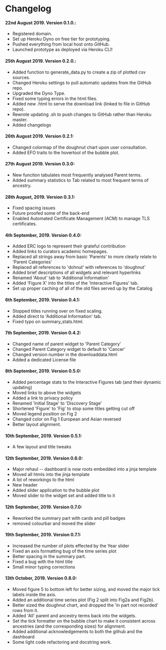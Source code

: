 # Changelog

#### 22nd August 2019. Version 0.1.0.:
* Registered domain.
* Set up Heroku Dyno on free tier for prototyping.
* Pushed everything from local host onto GitHub.
* Launched prototype as deployed via Heroku CLI!

#### 25th August 2019. Version 0.2.0.:
* Added function to generate_data.py to create a zip of plotted csv sources.
* Changed Heroku settings to pull automatic updates from the GitHub repo.
* Upgraded the Dyno Type.
* Fixed some typing errors in the html files.
* Added new .html to serve the download link (linked to file in GitHub repo).
* Rewrote updating .sh to push changes to GitHub rather than Heroku master.
* Added changelogs

#### 26th August 2019. Version 0.2.1:
* Changed colormap of the doughnut chart upon user consultation.
* Added EFO traits to the hovertool of the bubble plot.

#### 27th August 2019. Version 0.3.0:
* New function tabulates most frequently analysed Parent terms.
* Added summary statistics to Tab related to most frequent terms of ancestry.

#### 28th August, 2019. Version 0.3.1:
* Fixed spacing issues
* Future proofed some of the back-end
* Enabled Automated Certificate Management (ACM) to manage TLS certificates.

#### 4th September, 2019. Version 0.4.0:
* Added ERC logo to represent their grateful contribution
* Added links to curators academic homepages.
* Replaced all strings away from basic 'Parents' to more clearly relate to 'Parent Categories'
* Replaced all references to 'dohnut' with references to 'doughnut'
* Added brief descriptions of all widgets and relevant hyperlinks
* Renamed 'About' tab to 'Additional Information'
* Added 'Figure X' into the titles of the 'Interactive Figures' tab.
* Set up proper caching of all of the old files served up by the Catalog

#### 6th September, 2019. Version 0.4.1:
* Stopped titles running over on fixed scaling.
* Added direct to 'Additional Information' tab.
* Fixed typo on summary_stats.html.

#### 7th September, 2019. Version 0.4.2:
* Changed name of parent widget to 'Parent Category'
* Changed Parent Category widget to default to 'Cancer'
* Changed version number in the downloaddata.html
* Added a dedicated License file

#### 8th September, 2019. Version 0.5.0:
* Added percentage stats to the Interactive Figures tab (and their dynamic updating)
* Moved links to above the widgets
* Added a link to privacy policy
* Renamed 'Initial Stage' to 'Discovery Stage'
* Shortened 'Figure' to 'Fig' to stop some titles getting cut off
* Moved legend position on Fig 2
* Changed color on Fig 1 European and Asian reversed
* Better layout alignment.

#### 10th September, 2019. Version 0.5.1:
* A few layout and title tweaks

#### 12th September, 2019. Version 0.6.0:
* Major rehaul -- dashboard is now roots embedded into a jinja template
* Moved all htmls into the jinja template
* A lot of reworkings to the html
* New header
* Added slider application to the bubble plot
* Moved slider to the widget set and added title to it

#### 12th September, 2019. Version 0.7.0:
* Reworked the summary part with cards and pill badges
* removed colourbar and moved the slider

#### 19th September, 2019. Version 0.7.1:
* Increased the number of plots effected by the Year slider
* Fixed an axis formatting bug of the time series plot
* Better spacing in the summary part.
* Fixed a bug with the html title
* Small minor typing corrections

#### 13th October, 2019. Version 0.8.0:
* Moved figure 5 to bottom left for better sizing, and moved the major tick labels inside the axis.
* Added an additional time series plot (Fig 2 split into Fig2a and Fig2b).
* Better sized the doughnut chart, and dropped the 'in part not recorded' rows from it.
* Added 'All' parent and ancestry terms back into the widgets.
* Set the tick formatter on the bubble chart to make it consistent across ancestries (and the corresponding sizes) for alignment.
* Added additional acknowledgements to both the github and the dashboard
* Some light code refactoring and docstring work.
